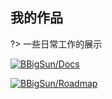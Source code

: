 ## 我的作品

?> 一些日常工作的展示



[![BBigSun/Docs](https://gitee.com/bbigsun/docs/widgets/widget_card.svg?colors=4183c4,ffffff,ffffff,e3e9ed,666666,9b9b9b)](https://gitee.com/bbigsun/docs)

[![BBigSun/Roadmap](https://gitee.com/bbigsun/roadmap/widgets/widget_card.svg?colors=4183c4,ffffff,ffffff,e3e9ed,666666,9b9b9b)](https://gitee.com/bbigsun/roadmap)
